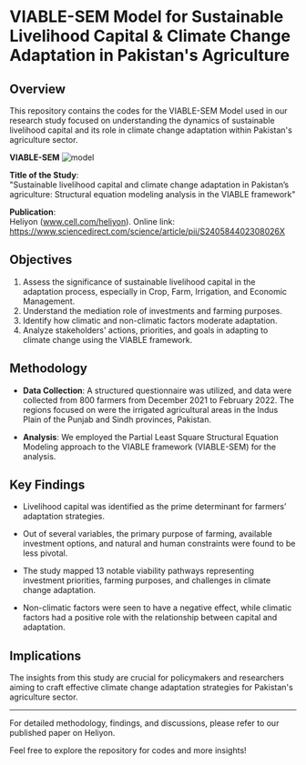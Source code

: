 
# VIABLE-SEM Model for Sustainable Livelihood Capital & Climate Change Adaptation in Pakistan's Agriculture

## Overview

This repository contains the codes for the VIABLE-SEM Model used in our research study focused on understanding the dynamics of sustainable livelihood capital and its role in climate change adaptation within Pakistan's agriculture sector.

**VIABLE-SEM** 
![model](https://github.com/mobeenuos/VIABLE-SEM/assets/67826578/9c8a1470-899c-443b-ae28-6b194edcb93e)

**Title of the Study**:  
"Sustainable livelihood capital and climate change adaptation in Pakistan’s agriculture: Structural equation modeling analysis in the VIABLE framework"

**Publication**:  
Heliyon (www.cell.com/heliyon). Online link: https://www.sciencedirect.com/science/article/pii/S240584402308026X

## Objectives

1. Assess the significance of sustainable livelihood capital in the adaptation process, especially in Crop, Farm, Irrigation, and Economic Management.
2. Understand the mediation role of investments and farming purposes.
3. Identify how climatic and non-climatic factors moderate adaptation.
4. Analyze stakeholders' actions, priorities, and goals in adapting to climate change using the VIABLE framework.

## Methodology

- **Data Collection**: A structured questionnaire was utilized, and data were collected from 800 farmers from December 2021 to February 2022. The regions focused on were the irrigated agricultural areas in the Indus Plain of the Punjab and Sindh provinces, Pakistan.
  
- **Analysis**: We employed the Partial Least Square Structural Equation Modeling approach to the VIABLE framework (VIABLE-SEM) for the analysis.

## Key Findings

- Livelihood capital was identified as the prime determinant for farmers’ adaptation strategies.
  
- Out of several variables, the primary purpose of farming, available investment options, and natural and human constraints were found to be less pivotal.
  
- The study mapped 13 notable viability pathways representing investment priorities, farming purposes, and challenges in climate change adaptation.
  
- Non-climatic factors were seen to have a negative effect, while climatic factors had a positive role with the relationship between capital and adaptation.

## Implications

The insights from this study are crucial for policymakers and researchers aiming to craft effective climate change adaptation strategies for Pakistan's agriculture sector.

---

For detailed methodology, findings, and discussions, please refer to our published paper on Heliyon.

Feel free to explore the repository for codes and more insights!
